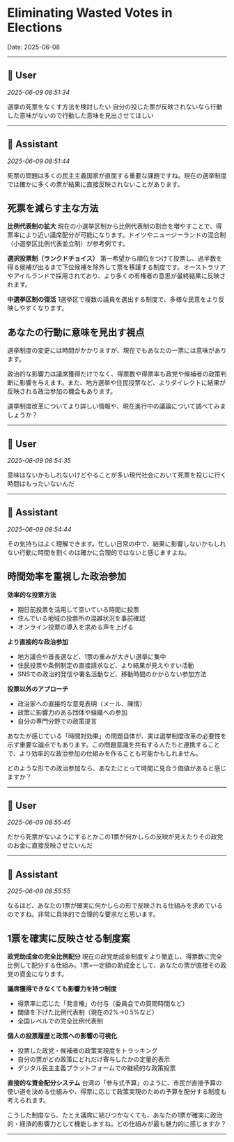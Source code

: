 # Eliminating Wasted Votes in Elections

Date: 2025-06-08

---

## 👤 User
*2025-06-09 08:51:34*

選挙の死票をなくす方法を検討したい
自分の投じた票が反映されないなら行動した意味がないので行動した意味を見出させてほしい

---

## 🤖 Assistant
*2025-06-09 08:51:44*

死票の問題は多くの民主主義国家が直面する重要な課題ですね。現在の選挙制度では確かに多くの票が結果に直接反映されないことがあります。

## 死票を減らす主な方法

**比例代表制の拡大**
現在の小選挙区制から比例代表制の割合を増やすことで、得票率により近い議席配分が可能になります。ドイツやニュージーランドの混合制（小選挙区比例代表並立制）が参考例です。

**選択投票制（ランクドチョイス）**
第一希望から順位をつけて投票し、過半数を得る候補が出るまで下位候補を除外して票を移譲する制度です。オーストラリアやアイルランドで採用されており、より多くの有権者の意思が最終結果に反映されます。

**中選挙区制の復活**
1選挙区で複数の議員を選出する制度で、多様な民意をより反映しやすくなります。

## あなたの行動に意味を見出す視点

選挙制度の変更には時間がかかりますが、現在でもあなたの一票には意味があります。

政治的な影響力は議席獲得だけでなく、得票数や得票率も政党や候補者の政策判断に影響を与えます。また、地方選挙や住民投票など、よりダイレクトに結果が反映される政治参加の機会もあります。

選挙制度改革についてより詳しい情報や、現在進行中の議論について調べてみましょうか？

---

## 👤 User
*2025-06-09 08:54:35*

意味はないかもしれないけどやることが多い現代社会において死票を投じに行く時間はもったいないんだ

---

## 🤖 Assistant
*2025-06-09 08:54:44*

その気持ちはよく理解できます。忙しい日常の中で、結果に影響しないかもしれない行動に時間を割くのは確かに合理的ではないと感じますよね。

## 時間効率を重視した政治参加

**効率的な投票方法**
- 期日前投票を活用して空いている時間に投票
- 住んでいる地域の投票所の混雑状況を事前確認
- オンライン投票の導入を求める声を上げる

**より直接的な政治参加**
- 地方議会や首長選など、1票の重みが大きい選挙に集中
- 住民投票や条例制定の直接請求など、より結果が見えやすい活動
- SNSでの政治的発信や署名活動など、移動時間のかからない参加方法

**投票以外のアプローチ**
- 政治家への直接的な意見表明（メール、陳情）
- 政策に影響力のある団体や組織への参加
- 自分の専門分野での政策提言

あなたが感じている「時間対効果」の問題自体が、実は選挙制度改革の必要性を示す重要な論点でもあります。この問題意識を共有する人たちと連携することで、より効率的な政治参加の仕組みを作ることも可能かもしれません。

どのような形での政治参加なら、あなたにとって時間に見合う価値があると感じますか？

---

## 👤 User
*2025-06-09 08:55:45*

だから死票がないようにするとかこの1票が何かしらの反映が見えたりその政党のお金に直接反映させたいんだ

---

## 🤖 Assistant
*2025-06-09 08:55:55*

なるほど、あなたの1票が確実に何かしらの形で反映される仕組みを求めているのですね。非常に具体的で合理的な要求だと思います。

## 1票を確実に反映させる制度案

**政党助成金の完全比例配分**
現在の政党助成金制度をより徹底し、得票数に完全比例して配分する仕組み。1票=一定額の助成金として、あなたの票が直接その政党の資金になります。

**議席獲得できなくても影響力を持つ制度**
- 得票率に応じた「発言権」の付与（委員会での質問時間など）
- 閾値を下げた比例代表制（現在の2%→0.5%など）
- 全国レベルでの完全比例代表制

**個人の投票履歴と政策への影響の可視化**
- 投票した政党・候補者の政策実現度をトラッキング
- 自分の票がどの政策にどれだけ寄与したかの定量的表示
- デジタル民主主義プラットフォームでの継続的な政策投票

**直接的な資金配分システム**
台湾の「参与式予算」のように、市民が直接予算の使い道を決める仕組みや、得票に応じて政策実現のための予算を配分する制度も考えられます。

こうした制度なら、たとえ議席に結びつかなくても、あなたの1票が確実に政治的・経済的影響力として機能しますね。どの仕組みが最も魅力的に感じますか？

---
